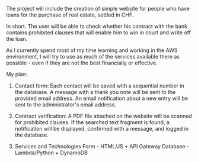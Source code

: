 The project will include the creation of simple website for people who have loans for the purchase of real estate, settled in CHF.

In short.
The user will be able to check whether his contract with the bank contains prohibited clauses that will enable him to win in court and write off the loan.

As I currently spend most of my time learning and working in the AWS environment, I will try to use as much of the services available there as possible - even if they are not the best financially or effective.


My plan:

1. Contact form:
Each contact will be saved with a sequential number in the database.
A message with a thank you note will be sent to the provided email address.
An email notification about a new entry will be sent to the administrator's email address.

2. Contract verification:
A PDF file attached on the website will be scanned for prohibited clauses.
If the searched text fragment is found, a notification will be displayed,
confirmed with a message, and logged in the database.

3. Services and Technologies
Form - HTML/JS + API Gateway
Database - Lambda/Python + DynamoDB
